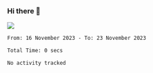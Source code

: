 ### Hi there 👋️

![](https://komarev.com/ghpvc/?username=Loner1024)

<!--START_SECTION:waka-->

```txt
From: 16 November 2023 - To: 23 November 2023

Total Time: 0 secs

No activity tracked
```

<!--END_SECTION:waka-->



